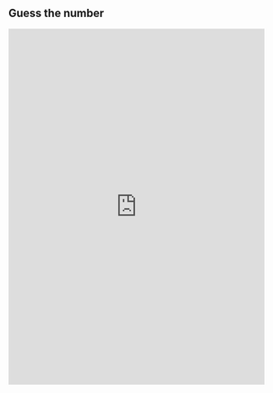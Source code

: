 ## Guess the number

<iframe src="https://ollielynas.github.io/password-game-clone/" width="100%" height="700px" frameborder="0"></iframe>